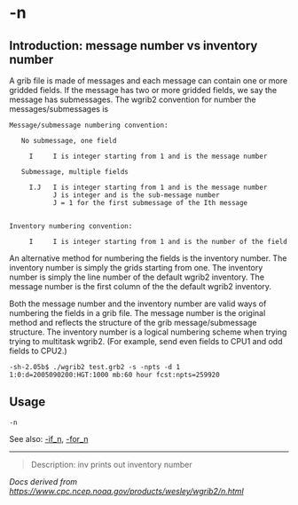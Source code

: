 # -n

## Introduction: message number vs inventory number

A grib file is made of messages and each message can contain one or more gridded fields.
If the message has two or more gridded fields, we say the message has submessages.
The wgrib2 convention for number the messages/submessages is

```
Message/submessage numbering convention:

   No submessage, one field

     I     I is integer starting from 1 and is the message number

   Submessage, multiple fields

     I.J   I is integer starting from 1 and is the message number
           J is integer and is the sub-message number
           J = 1 for the first submessage of the Ith message


Inventory numbering convention:

     I     I is integer starting from 1 and is the number of the field
```

An alternative method for numbering the fields is the inventory number. The inventory number
is simply the grids starting from one. The inventory number is simply the line number of
the default wgrib2 inventory. The message number is the first column of the the default
wgrib2 inventory.

Both the message number and the inventory number are valid ways of numbering the fields in
a grib file. The message number is the original method and reflects the structure of
the grib message/submessage structure. The inventory number is a logical numbering scheme
when trying trying to multitask wgrib2. (For example, send even fields to CPU1 and odd fields
to CPU2.)

```
-sh-2.05b$ ./wgrib2 test.grb2 -s -npts -d 1
1:0:d=2005090200:HGT:1000 mb:60 hour fcst:npts=259920
```

## Usage

```
-n
```

See also:
[-if_n](./if_n.md),
[-for_n](./for_n.md)

---

> Description: inv prints out inventory number

_Docs derived from <https://www.cpc.ncep.noaa.gov/products/wesley/wgrib2/n.html>_
